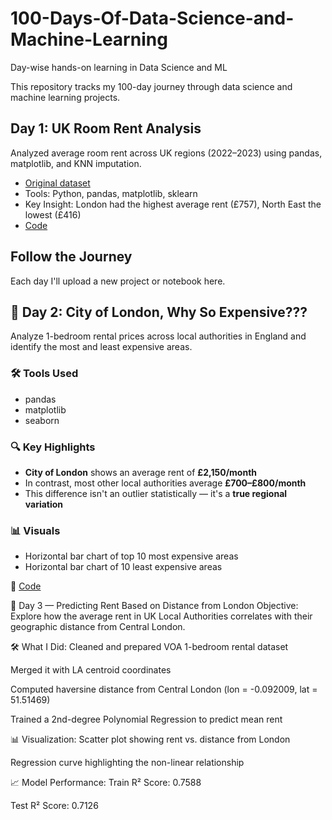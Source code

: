 # 100-Days-Of-Data-Science-and-Machine-Learning
Day-wise hands-on learning in Data Science and ML

This repository tracks my 100-day journey through data science and machine learning projects.

## Day 1: UK Room Rent Analysis
Analyzed average room rent across UK regions (2022–2023) using pandas, matplotlib, and KNN imputation.

- [Original dataset](https://www.ons.gov.uk/peoplepopulationandcommunity/housing/datasets/privaterentalmarketsummarystatisticsinengland)
- Tools: Python, pandas, matplotlib, sklearn
- Key Insight: London had the highest average rent (£757), North East the lowest (£416)
- [Code](https://github.com/abir171915/100-Days-Of-Data-Science-and-Machine-Learning/blob/main/day_1_rent_analysis.ipynb)


## Follow the Journey
Each day I'll upload a new project or notebook here.

## 📅 Day 2: City of London, Why So Expensive???

Analyze 1-bedroom rental prices across local authorities in England and identify the most and least expensive areas.

### 🛠️ Tools Used
- pandas
- matplotlib
- seaborn

### 🔍 Key Highlights
- **City of London** shows an average rent of **£2,150/month**
- In contrast, most other local authorities average **£700–£800/month**
- This difference isn't an outlier statistically — it's a **true regional variation**

### 📊 Visuals
- Horizontal bar chart of top 10 most expensive areas
- Horizontal bar chart of 10 least expensive areas


🔗 [Code](https://github.com/abir171915/100-Days-Of-Data-Science-and-Machine-Learning/blob/main/day_2_rent_analysis.ipynb)

📅 Day 3 — Predicting Rent Based on Distance from London
Objective:
Explore how the average rent in UK Local Authorities correlates with their geographic distance from Central London.

🛠️ What I Did:
Cleaned and prepared VOA 1-bedroom rental dataset

Merged it with LA centroid coordinates

Computed haversine distance from Central London (lon = -0.092009, lat = 51.51469)

Trained a 2nd-degree Polynomial Regression to predict mean rent

📊 Visualization:
Scatter plot showing rent vs. distance from London

Regression curve highlighting the non-linear relationship

📈 Model Performance:
Train R² Score: 0.7588

Test R² Score: 0.7126



